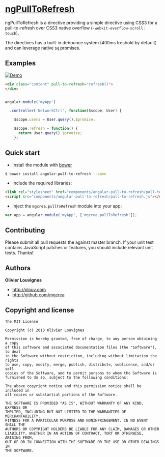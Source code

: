 # [ngPullToRefresh](http://mgcrea.github.com/angular-pull-to-refresh)

ngPullToRefresh is a directive providing a simple directive using CSS3 for a pull-to-refresh over CSS3 native overflow (`-webkit-overflow-scroll: touch`).

The directives has a built-in debounce system (400ms treshold by default) and can leverage native `$q` promises.

## Examples

[![Demo](http://mgcrea.github.io/angular-pull-to-refresh/demo.gif)](http://mgcrea.github.com/angular-pull-to-refresh)


``` html
<div class="content" pull-to-refresh="refresh()">
</div>
```

``` javascript

angular.module('myApp')

  .controller('NetworkCtrl', function($scope, User) {

    $scope.users = User.query().$promise;

    $scope.refresh = function() {
      return User.query().$promise;
    };

```


## Quick start

+ Install the module with [bower](http://bower.io/)

``` bash
$ bower install angular-pull-to-refresh --save
```

+ Include the required libraries:

>
``` html
<link rel="stylesheet" href="components/angular-pull-to-refresh/pull-to-refresh.css">
<script src="components/angular-pull-to-refresh/pull-to-refresh.js"></script>
```

+ Inject the `mgcrea.pullToRefresh` module into your app:

>
``` javascript
var app = angular.module('myApp', ['mgcrea.pullToRefresh']);
```



## Contributing

Please submit all pull requests the against master branch. If your unit test contains JavaScript patches or features, you should include relevant unit tests. Thanks!



## Authors

**Olivier Louvignes**

+ http://olouv.com
+ http://github.com/mgcrea



## Copyright and license

	The MIT License

	Copyright (c) 2013 Olivier Louvignes

	Permission is hereby granted, free of charge, to any person obtaining a copy
	of this software and associated documentation files (the "Software"), to deal
	in the Software without restriction, including without limitation the rights
	to use, copy, modify, merge, publish, distribute, sublicense, and/or sell
	copies of the Software, and to permit persons to whom the Software is
	furnished to do so, subject to the following conditions:

	The above copyright notice and this permission notice shall be included in
	all copies or substantial portions of the Software.

	THE SOFTWARE IS PROVIDED "AS IS", WITHOUT WARRANTY OF ANY KIND, EXPRESS OR
	IMPLIED, INCLUDING BUT NOT LIMITED TO THE WARRANTIES OF MERCHANTABILITY,
	FITNESS FOR A PARTICULAR PURPOSE AND NONINFRINGEMENT. IN NO EVENT SHALL THE
	AUTHORS OR COPYRIGHT HOLDERS BE LIABLE FOR ANY CLAIM, DAMAGES OR OTHER
	LIABILITY, WHETHER IN AN ACTION OF CONTRACT, TORT OR OTHERWISE, ARISING FROM,
	OUT OF OR IN CONNECTION WITH THE SOFTWARE OR THE USE OR OTHER DEALINGS IN
	THE SOFTWARE.
